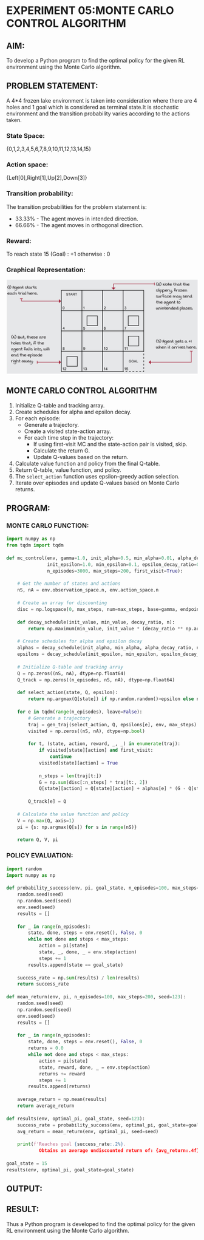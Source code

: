 # EXPERIMENT 05:MONTE CARLO CONTROL ALGORITHM

## AIM:
To develop a Python program to find the optimal policy for the given RL environment using the Monte Carlo algorithm.
## PROBLEM STATEMENT:
A 4*4 frozen lake environment is taken into consideration where there are 4 holes and 1 goal which is considered as terminal state.It is stochastic environment and the transition probability varies according to the actions taken.
### State Space:
{0,1,2,3,4,5,6,7,8,9,10,11,12,13,14,15}
### Action space:
{Left[0],Right[1],Up[2],Down[3]}
### Transition probability:
The transition probabilities for the problem statement is:  
* 33.33% - The agent moves in intended direction.  
* 66.66% - The agent moves in orthogonal direction.  
### Reward:
To reach state 15 (Goal) : +1 otherwise : 0
### Graphical Representation:
![Alt text](image.png)
## MONTE CARLO CONTROL ALGORITHM
1. Initialize Q-table and tracking array.
2. Create schedules for alpha and epsilon decay.
3. For each episode:
   - Generate a trajectory.
   - Create a visited state-action array.
   - For each time step in the trajectory:
     - If using first-visit MC and the state-action pair is visited, skip.
     - Calculate the return G.
     - Update Q-values based on the return.
4. Calculate value function and policy from the final Q-table.
5. Return Q-table, value function, and policy.
6. The `select_action` function uses epsilon-greedy action selection.
7. Iterate over episodes and update Q-values based on Monte Carlo returns.

## PROGRAM:
### MONTE CARLO FUNCTION:
```python
import numpy as np
from tqdm import tqdm

def mc_control(env, gamma=1.0, init_alpha=0.5, min_alpha=0.01, alpha_decay_ratio=0.5,
               init_epsilon=1.0, min_epsilon=0.1, epsilon_decay_ratio=0.9,
               n_episodes=3000, max_steps=200, first_visit=True):

    # Get the number of states and actions
    nS, nA = env.observation_space.n, env.action_space.n

    # Create an array for discounting
    disc = np.logspace(0, max_steps, num=max_steps, base=gamma, endpoint=False)

    def decay_schedule(init_value, min_value, decay_ratio, n):
        return np.maximum(min_value, init_value * (decay_ratio ** np.arange(n))

    # Create schedules for alpha and epsilon decay
    alphas = decay_schedule(init_alpha, min_alpha, alpha_decay_ratio, n_episodes)
    epsilons = decay_schedule(init_epsilon, min_epsilon, epsilon_decay_ratio, n_episodes)

    # Initialize Q-table and tracking array
    Q = np.zeros((nS, nA), dtype=np.float64)
    Q_track = np.zeros((n_episodes, nS, nA), dtype=np.float64)

    def select_action(state, Q, epsilon):
        return np.argmax(Q[state]) if np.random.random()>epsilon else np.random.randint(nA)

    for e in tqdm(range(n_episodes), leave=False):
        # Generate a trajectory
        traj = gen_traj(select_action, Q, epsilons[e], env, max_steps)
        visited = np.zeros((nS, nA), dtype=np.bool)

        for t, (state, action, reward, _, _) in enumerate(traj):
            if visited[state][action] and first_visit:
                continue
            visited[state][action] = True

            n_steps = len(traj[t:])
            G = np.sum(disc[:n_steps] * traj[t:, 2])
            Q[state][action] = Q[state][action] + alphas[e] * (G - Q[state][action])

        Q_track[e] = Q

    # Calculate the value function and policy
    V = np.max(Q, axis=1)
    pi = {s: np.argmax(Q[s]) for s in range(nS)}

    return Q, V, pi
```
### POLICY EVALUATION:
```PYTHON
import random
import numpy as np

def probability_success(env, pi, goal_state, n_episodes=100, max_steps=200, seed=123):
    random.seed(seed)
    np.random.seed(seed)
    env.seed(seed)
    results = []

    for _ in range(n_episodes):
        state, done, steps = env.reset(), False, 0
        while not done and steps < max_steps:
            action = pi[state]
            state, _, done, _ = env.step(action)
            steps += 1
        results.append(state == goal_state)

    success_rate = np.sum(results) / len(results)
    return success_rate

def mean_return(env, pi, n_episodes=100, max_steps=200, seed=123):
    random.seed(seed)
    np.random.seed(seed)
    env.seed(seed)
    results = []

    for _ in range(n_episodes):
        state, done, steps = env.reset(), False, 0
        returns = 0.0
        while not done and steps < max_steps:
            action = pi[state]
            state, reward, done, _ = env.step(action)
            returns += reward
            steps += 1
        results.append(returns)

    average_return = np.mean(results)
    return average_return

def results(env, optimal_pi, goal_state, seed=123):
    success_rate = probability_success(env, optimal_pi, goal_state=goal_state, seed=seed)
    avg_return = mean_return(env, optimal_pi, seed=seed)
    
    print(f'Reaches goal {success_rate:.2%}. 
  			Obtains an average undiscounted return of: {avg_return:.4f}.')

goal_state = 15
results(env, optimal_pi, goal_state=goal_state)
```
## OUTPUT:

## RESULT:
Thus a Python program is developed to find the optimal policy for the given RL environment using the Monte Carlo algorithm.